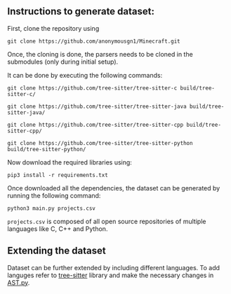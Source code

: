 ## Instructions to generate dataset:

First, clone the repository using
```
git clone https://github.com/anonymousgn1/Minecraft.git
```

Once, the cloning is done, the parsers needs to be cloned in the submodules (only during initial setup).

It can be done by executing the following commands:
```
git clone https://github.com/tree-sitter/tree-sitter-c build/tree-sitter-c/

git clone https://github.com/tree-sitter/tree-sitter-java build/tree-sitter-java/

git clone https://github.com/tree-sitter/tree-sitter-cpp build/tree-sitter-cpp/

git clone https://github.com/tree-sitter/tree-sitter-python build/tree-sitter-python/
```

Now download the required libraries using:
```
pip3 install -r requirements.txt
```

Once downloaded all the dependencies, the dataset can be generated by running the following command:

```
python3 main.py projects.csv
```

```projects.csv``` is composed of all open source repositories of multiple languages like C, C++ and Python.

## Extending the dataset
Dataset can be further extended by including different languages. To add languges refer to [tree-sitter](https://github.com/tree-sitter/py-tree-sitter) library and make the necessary changes in [AST.py](https://github.com/anonymousgn1/Minecraft/blob/main/AST.py).

